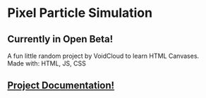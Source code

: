 # Pixel Particle Simulation
## Currently in Open Beta!
A fun little random project by VoidCloud to learn HTML Canvases.<br>
Made with: HTML, JS, CSS<br>
## [Project Documentation!](https://github.com/MrBacon470/PixelSimulation/blob/master/docs/TOC.md)